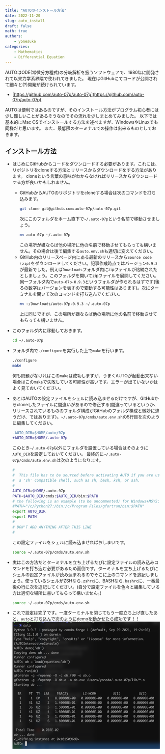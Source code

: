 ```yaml
---
title: "AUTOのインストール方法"
date: 2022-11-20
slug: auto_install
draft: false
math: true
authors:
    - yonesuke
categories:
    - Mathematics
    - Differential Equation
---
```


AUTOはODE(常微分方程式)の分岐解析を扱うソフトウェアで、1980年に開発されて以来力学系界隈で使われてきました。
現在はGitHubにてコードが公開されて細々と(?)開発が続けられています。

- [https://github.com/auto-07p/auto-07p](https://github.com/auto-07p/auto-07p)

AUTOは便利ではあるのですが、そのインストール方法がプログラム初心者には少し難しいことがあるそうなのでその流れを少しまとめてみました。
以下では基本的にMac OSでインストールする方法を述べますが、WindowsやLinuxでも同様だと思います。
また、最低限のターミナルでの操作は出来るものとしておきます。

<!-- more -->

## インストール方法
- はじめにGitHubからコードをダウンロードする必要があります。これには、リポジトリをcloneする方法とリリースからダウンロードをする方法があります。
cloneという言葉の意味がわからなければリリースからダウンロードする方が良いかもしれません。
    - GitHubからAUTOのリポジトリをcloneする場合は次のコマンドを打ち込みます。
        ```bash
        git clone git@github.com:auto-07p/auto-07p.git
        ```
        次にこのフォルダをホーム直下で`~/.auto-07p`という名前で移動させましょう。
        ```bash
        mv auto-07p ~/.auto-07p
        ```
        この場所が嫌ならば他の場所に他の名前で移動させてもらっても構いません。その場合は後で編集する`auto.env.sh`も適切に変えてください。
    - GitHub内のリリースページ内にある最新のリリースから`Source code (zip)`をダウンロードしてください。記事作成時点ではバージョン`0.9.3`が最新でした。例えば`Downloads`フォルダ内にzipファイルが格納されたとしましょう。このフォルダを開いてzipファイルを展開してください。同一フォルダ内で`auto-07p-0.9.3`というフォルダが作られるはずです(後ろの数字はバージョンを表すので変動する可能性はあります)。次にターミナルを開いて次のコマンドを打ち込んでください。
        ```bash
        mv ~/Downloads/auto-07p-0.9.3 ~/.auto-07p
        ```
        上に同じですが、この場所が嫌ならば他の場所に他の名前で移動させてもらっても構いません。

- このフォルダ内に移動しておきます。
    ```bash
    cd ~/.auto-07p
    ```
- フォルダ内で`./configure`を実行した上で`make`を行います。
    ```bash
    ./configure
    make
    ```
    何も問題がなければこの`make`は成功しますが、うまくAUTOが起動出来ない場合はこの`make`で失敗している可能性が高いです。エラーが出ていないかはよく見ておいてください。
- あとはAUTOの設定ファイルをシェルに読み込ませるだけですが、GitHubからcloneしたファイルに間違いがあるので修正する(間違っているというか、リリースされているもののフォルダ構成がGitHubのフォルダ構成と微妙に違うだけ、ではあります)。`~/.auto-07p/cmds/auto.env.sh`の5行目を次のように編集してください。
    ```diff
    -AUTO_DIR=$HOME/auto/07p
    +AUTO_DIR=$HOME/.auto-07p
    ```
    このとき`~/.auto-07p`以外にフォルダを設置している場合はそのように`AUTO_DIR`を設定しておいてください。
    最終的に`~/.auto-07p/cmds/auto.env.sh`は次のようになります。
    ```bash
    #
    #  This file has to be sourced before activating AUTO if you are using
    #  a 'sh' compatible shell, such as sh, bash, ksh, or ash.
    #
    AUTO_DIR=$HOME/.auto-07p
    PATH=$AUTO_DIR/cmds:$AUTO_DIR/bin:$PATH
    # the following is an example (to be uncommented) for Windows+MSYS:
    #PATH="/c/Python27:/bin:/c/Program Files/gfortran/bin:$PATH"
    export AUTO_DIR
    export PATH
    #
    # DON'T ADD ANYTHING AFTER THIS LINE
    #
    ```
    この設定ファイルをシェルに読み込ませればおしまいです。
    ```bash
    source ~/.auto-07p/cmds/auto.env.sh
    ```
- 実はこの方法だとターミナルを立ち上げるたびに設定ファイルの読み込みコマンドを打ち込む必要があるため面倒です。ターミナルを立ち上げるたびにシェルの設定ファイルが読み込まれるのでそこに上のコマンドを追記しましょう。使っているシェルがZSHなら`.zshrc`に、BASHなら`.bashrc`に、一番最後の行に次を追記してください。(自分で設定ファイルを色々と編集している方は適切な場所に書いてもらって構いません。)
    ```bash
    source ~/.auto-07p/cmds/auto.env.sh
    ```
- これで設定は完了です。一度ターミナルを閉じてもう一度立ち上げ直したあと、`auto`と打ち込んで次のようにdemoを動かせたら成功です！！
    ![](auto_demo.png)
